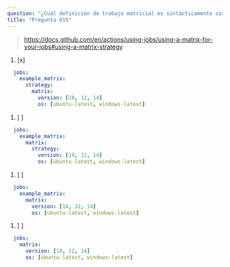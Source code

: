 ```yaml
---
question: "¿Cuál definición de trabajo matricial es sintácticamente correcta?"
title: "Pregunta 015"
---
```



> https://docs.github.com/en/actions/using-jobs/using-a-matrix-for-your-jobs#using-a-matrix-strategy

1. [x] 
```yaml
  jobs:
    example_matrix:
      strategy:
        matrix:
          version: [10, 12, 14]
          os: [ubuntu-latest, windows-latest]
```

1. [ ] 
```yaml
  jobs:
    example_matrix:
      matrix:
        strategy:
          version: [10, 12, 14]
          os: [ubuntu-latest, windows-latest]
```

1. [ ] 
```yaml
  jobs:
    example_matrix:
      matrix:
        version: [10, 12, 14]
        os: [ubuntu-latest, windows-latest]
```

1. [ ] 
```yaml
  jobs:
    matrix:
      version: [10, 12, 14]
      os: [ubuntu-latest, windows-latest]
```
